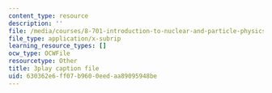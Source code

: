 ```yaml
---
content_type: resource
description: ''
file: /media/courses/8-701-introduction-to-nuclear-and-particle-physics-fall-2020/630362e6ff07b9600eedaa89095948be_BCQ9h1PxW08.srt
file_type: application/x-subrip
learning_resource_types: []
ocw_type: OCWFile
resourcetype: Other
title: 3play caption file
uid: 630362e6-ff07-b960-0eed-aa89095948be
---
```

